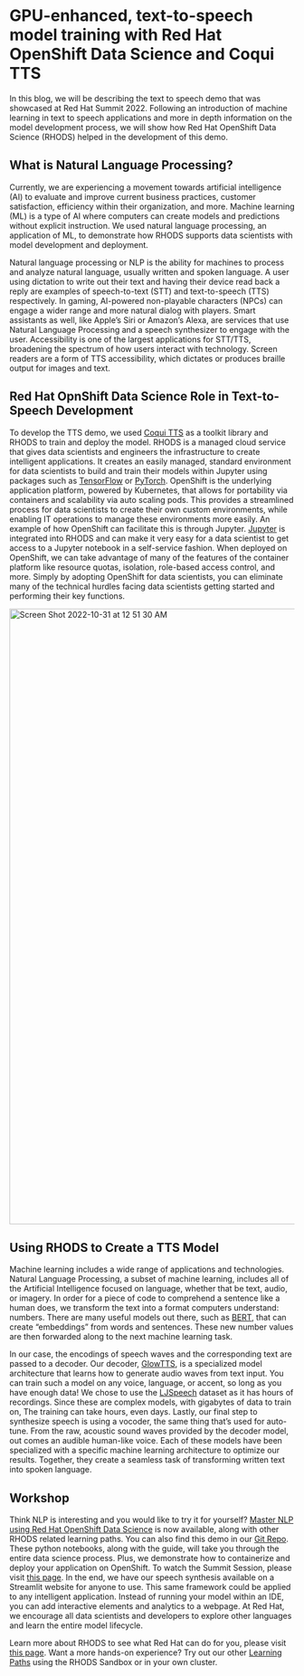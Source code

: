 # GPU-enhanced, text-to-speech model training with Red Hat OpenShift Data Science and Coqui TTS

In this blog, we will be describing the text to speech demo that was showcased at Red Hat Summit 2022. Following an introduction of machine learning in text to speech applications and more in depth information on the model development process, we will show how Red Hat OpenShift Data Science (RHODS) helped in the  development of this demo. 

## What is Natural Language Processing?
Currently, we are experiencing a movement towards artificial intelligence (AI) to evaluate and improve current business practices, customer satisfaction, efficiency within their organization, and more. Machine learning (ML) is a type of AI where computers can create models and predictions without explicit instruction. We used natural language processing, an application of ML, to demonstrate how RHODS supports data scientists with model development and deployment. 

Natural language processing or NLP is the ability for machines to process and analyze natural language, usually written and spoken language. A user using dictation to write out their text and having their device read back a reply are examples of speech-to-text (STT) and text-to-speech (TTS) respectively. In gaming, AI-powered non-playable characters (NPCs) can engage a wider range and more natural dialog with players. Smart assistants as well, like Apple’s Siri or Amazon’s Alexa, are services that use Natural Language Processing and a speech synthesizer to engage with the user. Accessibility is one of the largest applications for STT/TTS, broadening the spectrum of how users interact with technology. Screen readers are a form of TTS accessibility, which dictates or produces braille output for images and text. 

## Red Hat OpnShift Data Science Role in Text-to-Speech Development
To develop the TTS demo, we used [Coqui TTS](https://coqui.ai/) as a toolkit library and RHODS to train and deploy the model. RHODS is a managed cloud service that gives data scientists and engineers the infrastructure to create intelligent applications. It creates an easily managed, standard environment for data scientists to build and train their models within Jupyter using packages such as [TensorFlow](https://www.tensorflow.org/) or [PyTorch](https://pytorch.org/). OpenShift is the underlying application platform, powered by Kubernetes, that allows for portability via containers and scalability via auto scaling pods. This provides a streamlined process for data scientists to create their own custom environments, while enabling IT operations to manage these environments more easily. An example of how OpenShift can facilitate this is through Jupyter. [Jupyter](https://jupyter.org/) is integrated into RHODS and can make it very easy for a data scientist to get access to a Jupyter notebook in a self-service fashion. When deployed on OpenShift, we can take advantage of many of the features of the container platform like resource quotas, isolation, role-based access control, and more. Simply by adopting OpenShift for data scientists, you can eliminate many of the technical hurdles facing data scientists getting started and performing their key functions.

<img width="1089" alt="Screen Shot 2022-10-31 at 12 51 30 AM" src="https://user-images.githubusercontent.com/45447032/198958447-fb513178-430d-4f40-9c5e-0cae5a0e654b.png">

## Using RHODS to Create a TTS Model
Machine learning includes a wide range of applications and technologies. Natural Language Processing, a subset of machine learning, includes all of the Artificial Intelligence focused on language, whether that be text, audio, or imagery. In order for a piece of code to comprehend a sentence like a human does, we transform the text into a format computers understand: numbers. There are many useful models out there, such as [BERT](https://arxiv.org/pdf/1810.04805.pdf), that can create “embeddings” from words and sentences. These new number values are then forwarded along to the next machine learning task.

In our case, the encodings of speech waves and the corresponding text are passed to a decoder. Our decoder, [GlowTTS](https://arxiv.org/abs/2005.11129), is a specialized model architecture that learns how to generate audio waves from text input. You can train such a model on any voice, language, or accent, so long as you have enough data! We chose to use the [LJSpeech](https://keithito.com/LJ-Speech-Dataset/) dataset as it has hours of recordings. Since these are complex models, with gigabytes of data to train on, The training can take hours, even days. Lastly, our final step to synthesize speech is using a vocoder, the same thing that’s used for auto-tune. From the raw, acoustic sound waves provided by the decoder model, out comes an audible human-like voice. Each of these models have been specialized with a specific machine learning architecture to optimize our results. Together, they create a seamless task of transforming written text into spoken language.


## Workshop
Think NLP is interesting and you would like to try it for yourself? [Master NLP using Red Hat OpenShift Data Science](developers.redhat.com/learn/openshift-data-science) is now available, along with other RHODS related learning paths. You can also find this demo in our [Git Repo](https://github.com/rh-aiservices-bu/text-to-speech). These python notebooks, along with the guide, will take you through the entire data science process. Plus, we demonstrate how to containerize and deploy your application on OpenShift. To watch the Summit Session, please visit [this page](https://events.experiences.redhat.com/widget/redhat/sum22/SessionCatalog22/session/1641397808557001msAh). In the end, we have our speech synthesis available on a Streamlit website for anyone to use. This same framework could be applied to any intelligent application. Instead of running your model within an IDE, you can add interactive elements and analytics to a webpage. At Red Hat, we encourage all data scientists and developers to explore other languages and learn the entire model lifecycle.

Learn more about RHODS to see what Red Hat can do for you, please visit [this page](https://www.redhat.com/en/technologies/cloud-computing/openshift/openshift-data-science). Want a more hands-on experience? Try out our other [Learning Paths](developers.redhat.com/learn/openshift-data-science) using the RHODS Sandbox or in your own cluster.


